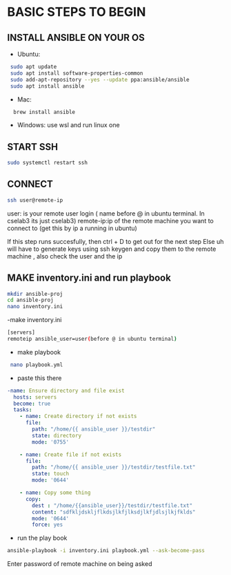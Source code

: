 # BASIC STEPS TO BEGIN

## INSTALL ANSIBLE ON YOUR OS

- Ubuntu:
  
```bash
 sudo apt update
 sudo apt install software-properties-common
 sudo add-apt-repository --yes --update ppa:ansible/ansible
 sudo apt install ansible
```
- Mac:
  
```bash
  brew install ansible
```

- Windows: use wsl and run linux one

## START SSH 

```bash
sudo systemctl restart ssh
```

## CONNECT 

```bash
ssh user@remote-ip
```

user: is your remote user login ( name before @ in ubuntu terminal. In cselab3 its just cselab3)
remote-ip:ip of the remote machine you want to connect to (get this by ip a running in ubuntu)

If this step runs succesfully, then ctrl + D to get out for the next step
Else uh will have to generate keys using ssh keygen and copy them to the remote machine , also check the user and the ip

## MAKE inventory.ini and run playbook

```bash
mkdir ansible-proj
cd ansible-proj
nano inventory.ini
```

-make inventory.ini

```bash
[servers]
remoteip ansible_user=user(before @ in ubuntu terminal) 
```
- make playbook
  
```bash
 nano playbook.yml
```
- paste this there
  
```yml
-name: Ensure directory and file exist
  hosts: servers
  become: true
  tasks:
    - name: Create directory if not exists
      file:
        path: "/home/{{ ansible_user }}/testdir"
        state: directory
        mode: '0755'

    - name: Create file if not exists
      file:
        path: "/home/{{ ansible_user }}/testdir/testfile.txt"
        state: touch
        mode: '0644'

    - name: Copy some thing
      copy: 
        dest : "/home/{{ansible_user}}/testdir/testfile.txt"
        content: "sdfkljdskljflkdsjlkfjlksdjlkfjdlsjlkjfklds"
        mode: '0644'
        force: yes 
```

- run the play book

```bash
ansible-playbook -i inventory.ini playbook.yml --ask-become-pass
```

Enter password of remote machine on being asked
